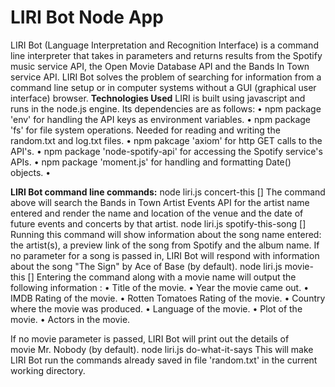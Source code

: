 # LIRI Bot Node App
LIRI Bot (Language Interpretation and Recognition Interface) is a command line interpreter that takes in parameters and returns results from the Spotify music service API, the Open Movie Database API and the Bands In Town service API. LIRI Bot solves the problem of searching for information from a command line setup or in computer systems without a GUI (graphical user interface) browser.
<strong>Technologies Used</strong>
LIRI is built using javascript and runs in the node.js engine. Its dependencies are as follows:
	•	npm package 'env' for handling the API keys as environment variables.
	•	npm package 'fs' for file system operations. Needed for reading and writing the random.txt and log.txt files.
	•	npm pakcage 'axiom' for http GET calls to the API's.
	•	npm package 'node-spotify-api' for accessing the Spotify service's APIs.
	•	npm package 'moment.js' for handling and formatting Date() objects.
	•	

<strong>LIRI Bot command line commands:</strong>
node liri.js concert-this [<artist name>]
The command above will search the Bands in Town Artist Events API for the artist name entered and render the name and location of the venue and the date of future events and concerts by that artist.
node liri.js spotify-this-song [<song name>]
Running this command will show information about the song name entered: the artist(s), a preview link of the song from Spotify and the album name. If no parameter for a song is passed in, LIRI Bot will respond with information about the song "The Sign" by Ace of Base (by default). 
node liri.js movie-this [<movie name>]
Entering the command along with a movie name will output the following information :
	•	Title of the movie.
	•	Year the movie came out.
	•	IMDB Rating of the movie.
	•	Rotten Tomatoes Rating of the movie.
	•	Country where the movie was produced.
	•	Language of the movie.
	•	Plot of the movie.
	•	Actors in the movie.

If no movie parameter is passed, LIRI Bot will print out the details of movie Mr. Nobody (by default). 
node liri.js do-what-it-says 
This will make LIRI Bot run the commands already saved in file 'random.txt' in the current working directory.
